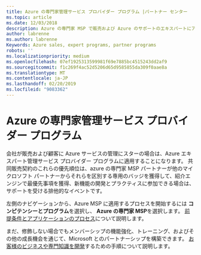 ```yaml
---
title: Azure の専門家管理サービス プロバイダー プログラム |パートナー センター
ms.topic: article
ms.date: 12/03/2018
description: Azure の専門家 MSP で販売および Azure のサポートのエキスパートにアドバイスを適用できます。
author: labrenne
ms.author: labrenne
Keywords: Azure sales, expert programs, partner programs
robots: ''
ms.localizationpriority: medium
ms.openlocfilehash: 07ef1925313599981f69e7885bc4515243dd2af9
ms.sourcegitcommit: f1c269f4ac52d5206d65d9585855da309f0aae8a
ms.translationtype: MT
ms.contentlocale: ja-JP
ms.lasthandoff: 02/20/2019
ms.locfileid: "9083362"
---
```

# <a name="azure-expert-managed-services-provider-program"></a>Azure の専門家管理サービス プロバイダー プログラム


会社が販売および顧客に Azure サービスの管理にスターの場合は、Azure エキスパート管理サービス プロバイダー プログラムに適用することになります。 共同販売契約のこれらの優先順位は、azure の専門家 MSP パートナーが他のマイクロソフト パートナーからそれらを区別する専用のバッジを獲得して、紹介エンジンで最優先事項を獲得、新機能の開発とプラクティスに参加できる場合は、サポートを受ける排他的なイベントです。

左側のナビゲーションから、Azure MSP に適用するプロセスを開始するには **コンピテンシーとプログラム**を選択し、 **Azure の専門家 MSP**を選択します。 [前提条件とアプリケーションのプロセス](https://partner.microsoft.com/membership/azure-expert-msp)について説明します。 

まだ、修飾しない場合でもメンバーシップの機能強化、トレーニング、およびその他の成長機会を通じて、Microsoft とのパートナーシップを構築できます。
[お客様のビジネスや専門知識を開発](https://partner.microsoft.com/membership/azure-expert-msp)するための手順について説明します。

